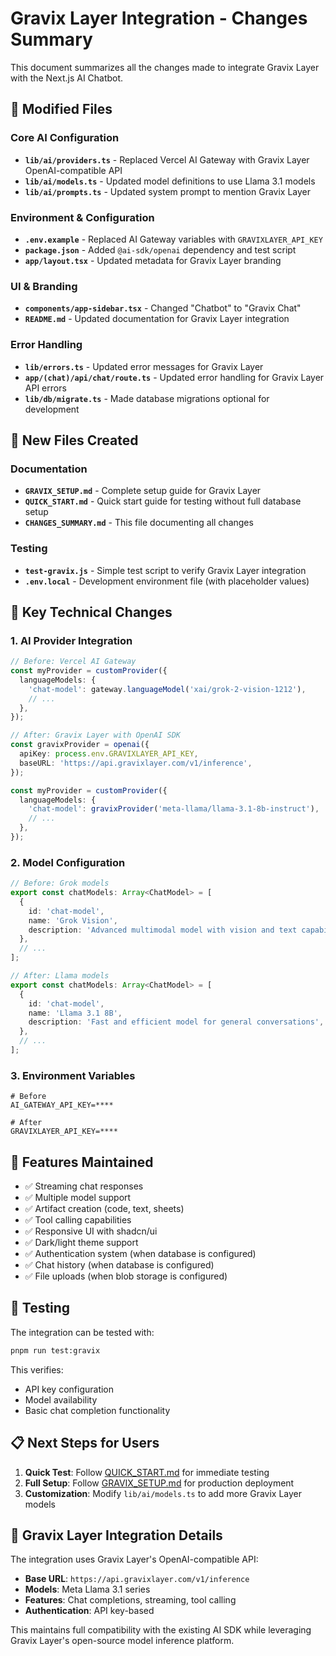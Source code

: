 # Gravix Layer Integration - Changes Summary

This document summarizes all the changes made to integrate Gravix Layer with the Next.js AI Chatbot.

## 🔄 Modified Files

### Core AI Configuration
- **`lib/ai/providers.ts`** - Replaced Vercel AI Gateway with Gravix Layer OpenAI-compatible API
- **`lib/ai/models.ts`** - Updated model definitions to use Llama 3.1 models
- **`lib/ai/prompts.ts`** - Updated system prompt to mention Gravix Layer

### Environment & Configuration
- **`.env.example`** - Replaced AI Gateway variables with `GRAVIXLAYER_API_KEY`
- **`package.json`** - Added `@ai-sdk/openai` dependency and test script
- **`app/layout.tsx`** - Updated metadata for Gravix Layer branding

### UI & Branding
- **`components/app-sidebar.tsx`** - Changed "Chatbot" to "Gravix Chat"
- **`README.md`** - Updated documentation for Gravix Layer integration

### Error Handling
- **`lib/errors.ts`** - Updated error messages for Gravix Layer
- **`app/(chat)/api/chat/route.ts`** - Updated error handling for Gravix Layer API errors
- **`lib/db/migrate.ts`** - Made database migrations optional for development

## 📁 New Files Created

### Documentation
- **`GRAVIX_SETUP.md`** - Complete setup guide for Gravix Layer
- **`QUICK_START.md`** - Quick start guide for testing without full database setup
- **`CHANGES_SUMMARY.md`** - This file documenting all changes

### Testing
- **`test-gravix.js`** - Simple test script to verify Gravix Layer integration
- **`.env.local`** - Development environment file (with placeholder values)

## 🔧 Key Technical Changes

### 1. AI Provider Integration
```typescript
// Before: Vercel AI Gateway
const myProvider = customProvider({
  languageModels: {
    'chat-model': gateway.languageModel('xai/grok-2-vision-1212'),
    // ...
  },
});

// After: Gravix Layer with OpenAI SDK
const gravixProvider = openai({
  apiKey: process.env.GRAVIXLAYER_API_KEY,
  baseURL: 'https://api.gravixlayer.com/v1/inference',
});

const myProvider = customProvider({
  languageModels: {
    'chat-model': gravixProvider('meta-llama/llama-3.1-8b-instruct'),
    // ...
  },
});
```

### 2. Model Configuration
```typescript
// Before: Grok models
export const chatModels: Array<ChatModel> = [
  {
    id: 'chat-model',
    name: 'Grok Vision',
    description: 'Advanced multimodal model with vision and text capabilities',
  },
  // ...
];

// After: Llama models
export const chatModels: Array<ChatModel> = [
  {
    id: 'chat-model',
    name: 'Llama 3.1 8B',
    description: 'Fast and efficient model for general conversations',
  },
  // ...
];
```

### 3. Environment Variables
```env
# Before
AI_GATEWAY_API_KEY=****

# After
GRAVIXLAYER_API_KEY=****
```

## 🚀 Features Maintained

- ✅ Streaming chat responses
- ✅ Multiple model support
- ✅ Artifact creation (code, text, sheets)
- ✅ Tool calling capabilities
- ✅ Responsive UI with shadcn/ui
- ✅ Dark/light theme support
- ✅ Authentication system (when database is configured)
- ✅ Chat history (when database is configured)
- ✅ File uploads (when blob storage is configured)

## 🧪 Testing

The integration can be tested with:
```bash
pnpm run test:gravix
```

This verifies:
- API key configuration
- Model availability
- Basic chat completion functionality

## 📋 Next Steps for Users

1. **Quick Test**: Follow [QUICK_START.md](QUICK_START.md) for immediate testing
2. **Full Setup**: Follow [GRAVIX_SETUP.md](GRAVIX_SETUP.md) for production deployment
3. **Customization**: Modify `lib/ai/models.ts` to add more Gravix Layer models

## 🔗 Gravix Layer Integration Details

The integration uses Gravix Layer's OpenAI-compatible API:
- **Base URL**: `https://api.gravixlayer.com/v1/inference`
- **Models**: Meta Llama 3.1 series
- **Features**: Chat completions, streaming, tool calling
- **Authentication**: API key-based

This maintains full compatibility with the existing AI SDK while leveraging Gravix Layer's open-source model inference platform.
